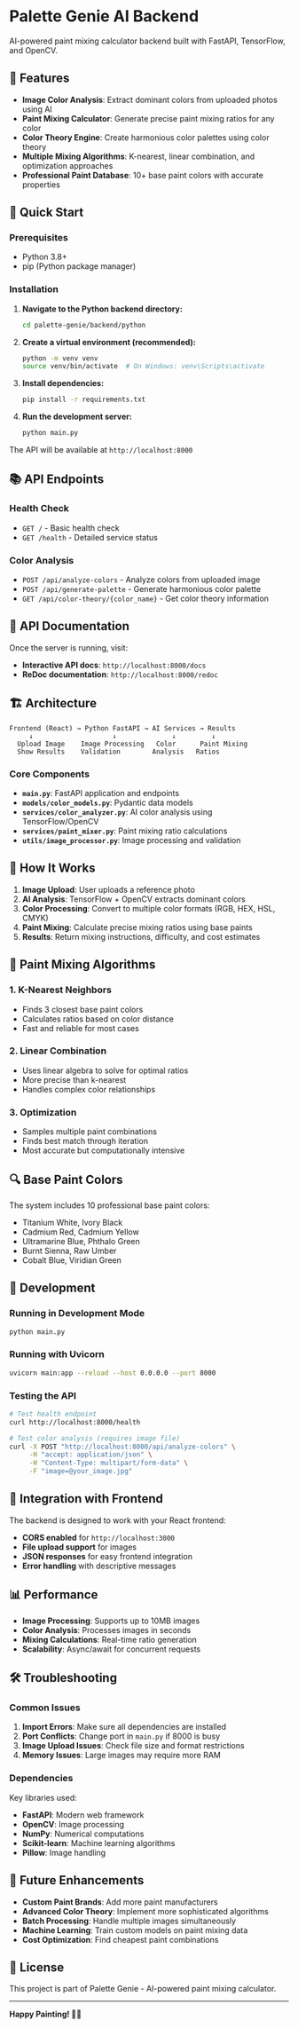 # Palette Genie AI Backend

AI-powered paint mixing calculator backend built with FastAPI, TensorFlow, and OpenCV.

## 🎨 Features

- **Image Color Analysis**: Extract dominant colors from uploaded photos using AI
- **Paint Mixing Calculator**: Generate precise paint mixing ratios for any color
- **Color Theory Engine**: Create harmonious color palettes using color theory
- **Multiple Mixing Algorithms**: K-nearest, linear combination, and optimization approaches
- **Professional Paint Database**: 10+ base paint colors with accurate properties

## 🚀 Quick Start

### Prerequisites

- Python 3.8+
- pip (Python package manager)

### Installation

1. **Navigate to the Python backend directory:**
   ```bash
   cd palette-genie/backend/python
   ```

2. **Create a virtual environment (recommended):**
   ```bash
   python -m venv venv
   source venv/bin/activate  # On Windows: venv\Scripts\activate
   ```

3. **Install dependencies:**
   ```bash
   pip install -r requirements.txt
   ```

4. **Run the development server:**
   ```bash
   python main.py
   ```

The API will be available at `http://localhost:8000`

## 📚 API Endpoints

### Health Check
- `GET /` - Basic health check
- `GET /health` - Detailed service status

### Color Analysis
- `POST /api/analyze-colors` - Analyze colors from uploaded image
- `POST /api/generate-palette` - Generate harmonious color palette
- `GET /api/color-theory/{color_name}` - Get color theory information

## 🔧 API Documentation

Once the server is running, visit:
- **Interactive API docs**: `http://localhost:8000/docs`
- **ReDoc documentation**: `http://localhost:8000/redoc`

## 🏗️ Architecture

```
Frontend (React) → Python FastAPI → AI Services → Results
     ↓                    ↓              ↓         ↓
  Upload Image    Image Processing   Color      Paint Mixing
  Show Results    Validation        Analysis   Ratios
```

### Core Components

- **`main.py`**: FastAPI application and endpoints
- **`models/color_models.py`**: Pydantic data models
- **`services/color_analyzer.py`**: AI color analysis using TensorFlow/OpenCV
- **`services/paint_mixer.py`**: Paint mixing ratio calculations
- **`utils/image_processor.py`**: Image processing and validation

## 🎯 How It Works

1. **Image Upload**: User uploads a reference photo
2. **AI Analysis**: TensorFlow + OpenCV extracts dominant colors
3. **Color Processing**: Convert to multiple color formats (RGB, HEX, HSL, CMYK)
4. **Paint Mixing**: Calculate precise mixing ratios using base paints
5. **Results**: Return mixing instructions, difficulty, and cost estimates

## 🎨 Paint Mixing Algorithms

### 1. K-Nearest Neighbors
- Finds 3 closest base paint colors
- Calculates ratios based on color distance
- Fast and reliable for most cases

### 2. Linear Combination
- Uses linear algebra to solve for optimal ratios
- More precise than k-nearest
- Handles complex color relationships

### 3. Optimization
- Samples multiple paint combinations
- Finds best match through iteration
- Most accurate but computationally intensive

## 🔍 Base Paint Colors

The system includes 10 professional base paint colors:
- Titanium White, Ivory Black
- Cadmium Red, Cadmium Yellow
- Ultramarine Blue, Phthalo Green
- Burnt Sienna, Raw Umber
- Cobalt Blue, Viridian Green

## 🚀 Development

### Running in Development Mode
```bash
python main.py
```

### Running with Uvicorn
```bash
uvicorn main:app --reload --host 0.0.0.0 --port 8000
```

### Testing the API
```bash
# Test health endpoint
curl http://localhost:8000/health

# Test color analysis (requires image file)
curl -X POST "http://localhost:8000/api/analyze-colors" \
     -H "accept: application/json" \
     -H "Content-Type: multipart/form-data" \
     -F "image=@your_image.jpg"
```

## 🔗 Integration with Frontend

The backend is designed to work with your React frontend:
- **CORS enabled** for `http://localhost:3000`
- **File upload support** for images
- **JSON responses** for easy frontend integration
- **Error handling** with descriptive messages

## 📊 Performance

- **Image Processing**: Supports up to 10MB images
- **Color Analysis**: Processes images in seconds
- **Mixing Calculations**: Real-time ratio generation
- **Scalability**: Async/await for concurrent requests

## 🛠️ Troubleshooting

### Common Issues

1. **Import Errors**: Make sure all dependencies are installed
2. **Port Conflicts**: Change port in `main.py` if 8000 is busy
3. **Image Upload Issues**: Check file size and format restrictions
4. **Memory Issues**: Large images may require more RAM

### Dependencies

Key libraries used:
- **FastAPI**: Modern web framework
- **OpenCV**: Image processing
- **NumPy**: Numerical computations
- **Scikit-learn**: Machine learning algorithms
- **Pillow**: Image handling

## 🔮 Future Enhancements

- **Custom Paint Brands**: Add more paint manufacturers
- **Advanced Color Theory**: Implement more sophisticated algorithms
- **Batch Processing**: Handle multiple images simultaneously
- **Machine Learning**: Train custom models on paint mixing data
- **Cost Optimization**: Find cheapest paint combinations

## 📝 License

This project is part of Palette Genie - AI-powered paint mixing calculator.

---

**Happy Painting! 🎨✨** 